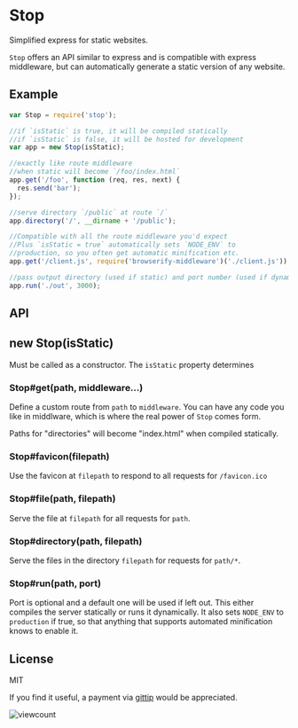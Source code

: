 # Stop

  Simplified express for static websites.

  `Stop` offers an API similar to express and is compatible with express middleware, but can automatically generate a static version of any website.

## Example

```javascript
var Stop = require('stop');

//if `isStatic` is true, it will be compiled statically
//if `isStatic` is false, it will be hosted for development
var app = new Stop(isStatic);

//exactly like route middleware
//when static will become `/foo/index.html`
app.get('/foo', function (req, res, next) {
  res.send('bar');
});

//serve directory `/public` at route `/`
app.directory('/', __dirname + '/public');

//Compatible with all the route middleware you'd expect
//Plus `isStatic = true` automatically sets `NODE_ENV` to
//production, so you often get automatic minification etc.
app.get('/client.js', require('browserify-middleware')('./client.js'))

//pass output directory (used if static) and port number (used if dynamic)
app.run('./out', 3000);
```

## API

## new Stop(isStatic)

Must be called as a constructor.  The `isStatic` property determines 

### Stop#get(path, middleware...)

Define a custom route from `path` to `middleware`.  You can have any code you like in middlware, which is where the real power of `Stop` comes form.

Paths for "directories" will become "index.html" when compiled statically.

### Stop#favicon(filepath)

Use the favicon at `filepath` to respond to all requests for `/favicon.ico`

### Stop#file(path, filepath)

Serve the file at `filepath` for all requests for `path`.

### Stop#directory(path, filepath)

Serve the files in the directory `filepath` for requests for `path/*`.

### Stop#run(path, port)

Port is optional and a default one will be used if left out.  This either compiles the server statically or runs it dynamically.  It also sets `NODE_ENV` to `production` if true, so that anything that supports automated minification knows to enable it.

## License

  MIT


  If you find it useful, a payment via [gittip](https://www.gittip.com/ForbesLindesay) would be appreciated.

![viewcount](https://viewcount.jepso.com/count/ForbesLindesay/stop.png)